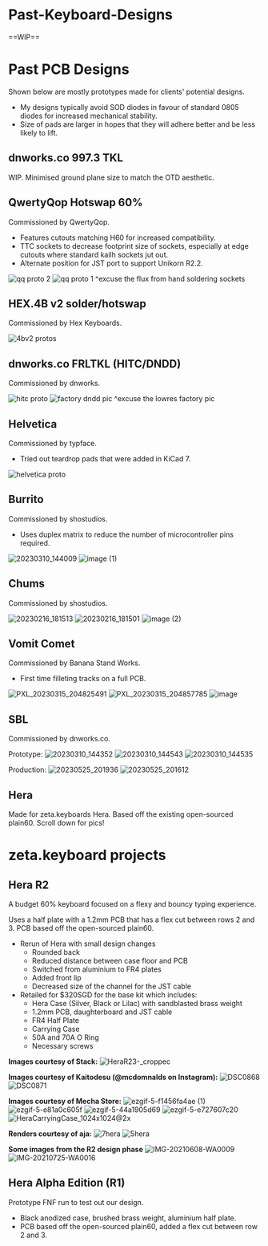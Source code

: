 # Past-Keyboard-Designs
==WIP==

# Past PCB Designs
Shown below are mostly prototypes made for clients' potential designs.
- My designs typically avoid SOD diodes in favour of standard 0805 diodes for increased mechanical stability.
- Size of pads are larger in hopes that they will adhere better and be less likely to lift.

## dnworks.co 997.3 TKL ##
WIP. Minimised ground plane size to match the OTD aesthetic.

## QwertyQop Hotswap 60% ##
Commissioned by QwertyQop.
- Features cutouts matching H60 for increased compatibility.
- TTC sockets to decrease footprint size of sockets, especially at edge cutouts where standard kailh sockets jut out.
- Alternate position for JST port to support Unikorn R2.2.

![qq proto 2](https://github.com/itsme-zeix/Past-Keyboard-Work/assets/102467346/267357ec-522a-416e-a060-835b6453ae99)
![qq proto 1](https://github.com/itsme-zeix/Past-Keyboard-Work/assets/102467346/a54f297f-8f6c-4644-9833-f0a8f9f3f6fa)
^excuse the flux from hand soldering sockets


## HEX.4B v2 solder/hotswap ##
Commissioned by Hex Keyboards.

![4bv2 protos](https://github.com/itsme-zeix/Past-Keyboard-Work/assets/102467346/de2bc97e-06ed-45b8-959b-dfbfd315735b)


## dnworks.co FRLTKL (HITC/DNDD) ##
Commissioned by dnworks.

![hitc proto](https://github.com/itsme-zeix/Past-Keyboard-Work/assets/102467346/47ee4f83-aca6-41eb-a9c5-722f802baa56)
![factory dndd pic](https://github.com/itsme-zeix/Past-Keyboard-Work/assets/102467346/8b47955b-9f22-4d20-8ca0-d518863a3852)
^excuse the lowres factory pic

## Helvetica ##
Commissioned by typface.
- Tried out teardrop pads that were added in KiCad 7.

![helvetica proto](https://github.com/itsme-zeix/Past-Keyboard-Work/assets/102467346/fc8c96a5-26da-4047-92ab-c82883c6b8f2)


## Burrito ##
Commissioned by shostudios.
- Uses duplex matrix to reduce the number of microcontroller pins required.

![20230310_144009](https://user-images.githubusercontent.com/102467346/226098082-88393bac-b7e3-4517-8ff9-0756d7c693c3.jpg)
![image (1)](https://user-images.githubusercontent.com/102467346/226098075-13269a90-e03b-4652-a3c9-43256e1b4de5.png)

## Chums ##
Commissioned by shostudios.

![20230216_181513](https://user-images.githubusercontent.com/102467346/226097872-8e12c6f2-3846-464f-adca-0bbcfec778c4.jpg)
![20230216_181501](https://user-images.githubusercontent.com/102467346/226097875-f5982999-ab76-4117-b3d4-9a3f668e2cf9.jpg)
![image (2)](https://user-images.githubusercontent.com/102467346/226097890-1ca7064c-05cf-4a5f-aa47-d45ab901af27.png)

## Vomit Comet ##
Commissioned by Banana Stand Works.
- First time filleting tracks on a full PCB.

![PXL_20230315_204825491](https://user-images.githubusercontent.com/102467346/226097712-35feb36d-294a-4b4b-9e3a-a9972b1ce75c.jpg)
![PXL_20230315_204857785](https://user-images.githubusercontent.com/102467346/226097716-d36a5a8d-e367-4727-b186-02887de0d4ed.jpg)
![image](https://user-images.githubusercontent.com/102467346/226097916-25c6da1c-e53f-4986-80da-34dfb8f68765.png)

## SBL ##
Commissioned by dnworks.co.

Prototype:
![20230310_144352](https://user-images.githubusercontent.com/102467346/226098249-5fc0eafd-2f16-4ed6-9694-0a376193042f.jpg)
![20230310_144543](https://user-images.githubusercontent.com/102467346/226098255-d037797b-41fa-4ee3-9952-6a230c7f2b07.jpg)
![20230310_144535](https://user-images.githubusercontent.com/102467346/226098256-62e49426-3029-475b-9529-ca9199efaa72.jpg)

Production:
![20230525_201936](https://github.com/itsme-zeix/Past-Keyboard-Work/assets/102467346/92bfab6d-32a0-42cd-9968-c7f341eff673)
![20230525_201612](https://github.com/itsme-zeix/Past-Keyboard-Work/assets/102467346/9e4cf452-f570-4662-910a-9f3bea6ec4c8)


## Hera ##
Made for zeta.keyboards Hera. Based off the existing open-sourced plain60.
Scroll down for pics!

# zeta.keyboard projects
## Hera R2 ##

A budget 60% keyboard focused on a flexy and bouncy typing experience.

Uses a half plate with a 1.2mm PCB that has a flex cut between rows 2 and 3. PCB based off the open-sourced plain60.

- Rerun of Hera with small design changes
  - Rounded back
  - Reduced distance between case floor and PCB
  - Switched from aluminium to FR4 plates
  - Added front lip
  - Decreased size of the channel for the JST cable
- Retailed for $320SGD for the base kit which includes:
  - Hera Case (Silver, Black or Lilac) with sandblasted brass weight
  - 1.2mm PCB, daughterboard and JST cable
  - FR4 Half Plate
  - Carrying Case
  - 50A and 70A O Ring
  - Necessary screws

 
__Images courtesy of Stack:__
![HeraR23-_croppec](https://github.com/itsme-zeix/Past-Keyboard-Work/assets/102467346/281eda49-2ef7-4fd2-9ac7-f23a5d25cb97)

__Images courtesy of Kaitodesu (@mcdomnalds on Instagram):__
![DSC0868](https://github.com/itsme-zeix/Past-Keyboard-Work/assets/102467346/f7c7bd76-37f1-4bbc-bd47-e165705341db)
![DSC0871](https://github.com/itsme-zeix/Past-Keyboard-Work/assets/102467346/eb53e3a7-9831-4d2e-bd81-2957f09f2f84)

 __Images courtesy of Mecha Store:__
![ezgif-5-f1456fa4ae (1)](https://user-images.githubusercontent.com/102467346/226122168-acdee775-094e-4358-8542-173d8222c669.jpg)
 ![ezgif-5-e81a0c605f](https://user-images.githubusercontent.com/102467346/226122181-1a6c1c8c-805a-4810-9afd-28c4ed8e3507.jpg)
![ezgif-5-44a1905d69](https://user-images.githubusercontent.com/102467346/226122187-0f67638b-0713-4c6d-8038-93c3f938cbba.jpg)
 ![ezgif-5-e727607c20](https://user-images.githubusercontent.com/102467346/226122161-d891fc4b-1454-4044-9fed-ff7105e9bf54.jpg)
![HeraCarryingCase_1024x1024@2x](https://user-images.githubusercontent.com/102467346/226122273-40f332e5-d56a-4661-8b26-270bdd3c6b7d.jpg)

 __Renders courtesy of aja:__
![7hera](https://user-images.githubusercontent.com/102467346/226098937-a8ba6841-630e-4630-8da5-fc7dfa8697c2.png)
![5hera](https://user-images.githubusercontent.com/102467346/226098945-d6500693-ed9f-4e41-8f8c-255a076d1d85.png)

__Some images from the R2 design phase__
![IMG-20210608-WA0009](https://user-images.githubusercontent.com/102467346/226123901-8b373491-9e36-44c2-aa0e-f13f3956132e.jpg)
![IMG-20210725-WA0016](https://user-images.githubusercontent.com/102467346/226123904-87159960-addf-4cea-ac69-5b14976e46c4.jpg)


## Hera Alpha Edition (R1) ##
Prototype FNF run to test out our design.

 - Black anodized case, brushed brass weight, aluminium half plate.
 - PCB based off the open-sourced plain60, added a flex cut between row 2 and 3.
